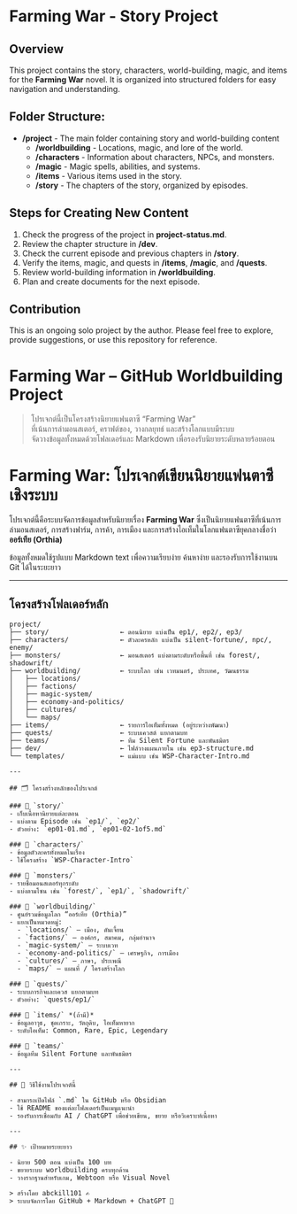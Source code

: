 # Farming War - Story Project

## Overview
This project contains the story, characters, world-building, magic, and items for the **Farming War** novel. It is organized into structured folders for easy navigation and understanding.

## Folder Structure:
- **/project** - The main folder containing story and world-building content
  - **/worldbuilding** - Locations, magic, and lore of the world.
  - **/characters** - Information about characters, NPCs, and monsters.
  - **/magic** - Magic spells, abilities, and systems.
  - **/items** - Various items used in the story.
  - **/story** - The chapters of the story, organized by episodes.

## Steps for Creating New Content
1. Check the progress of the project in **project-status.md**.
2. Review the chapter structure in **/dev**.
3. Check the current episode and previous chapters in **/story**.
4. Verify the items, magic, and quests in **/items**, **/magic**, and **/quests**.
5. Review world-building information in **/worldbuilding**.
6. Plan and create documents for the next episode.

## Contribution
This is an ongoing solo project by the author. Please feel free to explore, provide suggestions, or use this repository for reference. 

# Farming War – GitHub Worldbuilding Project

> โปรเจกต์นี้เป็นโครงสร้างนิยายแฟนตาซี “Farming War”  
> ที่เน้นการล่ามอนสเตอร์, คราฟต์ของ, วางกลยุทธ์ และสร้างโลกแบบมีระบบ  
> จัดวางข้อมูลทั้งหมดด้วยโฟลเดอร์และ Markdown เพื่อรองรับนิยายระดับหลายร้อยตอน


# Farming War: โปรเจกต์เขียนนิยายแฟนตาซีเชิงระบบ

โปรเจกต์นี้คือระบบจัดการข้อมูลสำหรับนิยายเรื่อง **Farming War** ซึ่งเป็นนิยายแฟนตาซีที่เน้นการล่ามอนสเตอร์, การสร้างฟาร์ม, การค้า, การเมือง และการสร้างไอเท็มในโลกแฟนตาซียุคกลางชื่อว่า **ออร์เทีย (Orthia)**

ข้อมูลทั้งหมดใช้รูปแบบ Markdown text เพื่อความเรียบง่าย ค้นหาง่าย และรองรับการใช้งานบน Git ได้ในระยะยาว

---

## โครงสร้างโฟลเดอร์หลัก

```plaintext
project/
├── story/                  ← ตอนนิยาย แบ่งเป็น ep1/, ep2/, ep3/
├── characters/             ← ตัวละครหลัก แบ่งเป็น silent-fortune/, npc/, enemy/
├── monsters/               ← มอนสเตอร์ แบ่งตามระดับหรือพื้นที่ เช่น forest/, shadowrift/
├── worldbuilding/          ← ระบบโลก เช่น เวทมนตร์, ประเทศ, วัฒนธรรม
│   ├── locations/
│   ├── factions/
│   ├── magic-system/
│   ├── economy-and-politics/
│   ├── cultures/
│   └── maps/
├── items/                  ← รายการไอเท็มทั้งหมด (อยู่ระหว่างพัฒนา)
├── quests/                 ← ระบบเควสต์ แยกตามบท
├── teams/                  ← ทีม Silent Fortune และพันธมิตร
├── dev/                    ← ไฟล์วางแผนภายใน เช่น ep3-structure.md
└── templates/              ← แม่แบบ เช่น WSP-Character-Intro.md

---

## 🗂 โครงสร้างหลักของโปรเจกต์

### 📁 `story/`
- เก็บเนื้อหานิยายแต่ละตอน
- แบ่งตาม Episode เช่น `ep1/`, `ep2/`
- ตัวอย่าง: `ep01-01.md`, `ep01-02-1of5.md`

### 📁 `characters/`
- ข้อมูลตัวละครทั้งหมดในเรื่อง
- ใช้โครงสร้าง `WSP-Character-Intro`

### 📁 `monsters/`
- รายชื่อมอนสเตอร์ทุกระดับ
- แบ่งตามโซน เช่น `forest/`, `ep1/`, `shadowrift/`

### 📁 `worldbuilding/`
- ศูนย์รวมข้อมูลโลก “ออร์เทีย (Orthia)”
- แยกเป็นหมวดหมู่:
  - `locations/` – เมือง, ดันเจี้ยน
  - `factions/` – องค์กร, สมาคม, กลุ่มอำนาจ
  - `magic-system/` – ระบบเวท
  - `economy-and-politics/` – เศรษฐกิจ, การเมือง
  - `cultures/` – ภาษา, ประเพณี
  - `maps/` – แผนที่ / โครงสร้างโลก

### 📁 `quests/`
- ระบบภารกิจและเควส แยกตามบท
- ตัวอย่าง: `quests/ep1/`

### 📁 `items/` *(ถ้ามี)*
- ข้อมูลอาวุธ, ชุดเกราะ, วัตถุดิบ, ไอเท็มหายาก
- ระดับไอเท็ม: Common, Rare, Epic, Legendary

### 📁 `teams/`
- ข้อมูลทีม Silent Fortune และพันธมิตร

---

## 🧭 วิธีใช้งานโปรเจกต์นี้

- สามารถเปิดไฟล์ `.md` ใน GitHub หรือ Obsidian
- ใช้ README ของแต่ละโฟลเดอร์เป็นเมนูแนะนำ
- รองรับการเชื่อมกับ AI / ChatGPT เพื่อช่วยเขียน, ขยาย หรือวิเคราะห์เนื้อหา

---

## ✨ เป้าหมายระยะยาว

- นิยาย 500 ตอน แบ่งเป็น 100 บท
- ขยายระบบ worldbuilding ครบทุกด้าน
- วางรากฐานสำหรับเกม, Webtoon หรือ Visual Novel

> สร้างโดย abckill101 ✍  
> ระบบจัดการโดย GitHub + Markdown + ChatGPT 🧠
